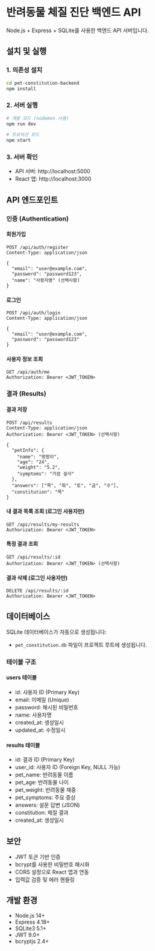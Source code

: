 # 반려동물 체질 진단 백엔드 API

Node.js + Express + SQLite를 사용한 백엔드 API 서버입니다.

## 설치 및 실행

### 1. 의존성 설치
```bash
cd pet-constitution-backend
npm install
```

### 2. 서버 실행
```bash
# 개발 모드 (nodemon 사용)
npm run dev

# 프로덕션 모드
npm start
```

### 3. 서버 확인
- API 서버: http://localhost:5000
- React 앱: http://localhost:3000

## API 엔드포인트

### 인증 (Authentication)

#### 회원가입
```
POST /api/auth/register
Content-Type: application/json

{
  "email": "user@example.com",
  "password": "password123",
  "name": "사용자명" (선택사항)
}
```

#### 로그인
```
POST /api/auth/login
Content-Type: application/json

{
  "email": "user@example.com",
  "password": "password123"
}
```

#### 사용자 정보 조회
```
GET /api/auth/me
Authorization: Bearer <JWT_TOKEN>
```

### 결과 (Results)

#### 결과 저장
```
POST /api/results
Content-Type: application/json
Authorization: Bearer <JWT_TOKEN> (선택사항)

{
  "petInfo": {
    "name": "멍멍이",
    "age": "24",
    "weight": "5.2",
    "symptoms": "가끔 설사"
  },
  "answers": ["목", "화", "토", "금", "수"],
  "constitution": "목"
}
```

#### 내 결과 목록 조회 (로그인 사용자만)
```
GET /api/results/my-results
Authorization: Bearer <JWT_TOKEN>
```

#### 특정 결과 조회
```
GET /api/results/:id
Authorization: Bearer <JWT_TOKEN> (선택사항)
```

#### 결과 삭제 (로그인 사용자만)
```
DELETE /api/results/:id
Authorization: Bearer <JWT_TOKEN>
```

## 데이터베이스

SQLite 데이터베이스가 자동으로 생성됩니다:
- `pet_constitution.db` 파일이 프로젝트 루트에 생성됩니다.

### 테이블 구조

#### users 테이블
- id: 사용자 ID (Primary Key)
- email: 이메일 (Unique)
- password: 해시된 비밀번호
- name: 사용자명
- created_at: 생성일시
- updated_at: 수정일시

#### results 테이블
- id: 결과 ID (Primary Key)
- user_id: 사용자 ID (Foreign Key, NULL 가능)
- pet_name: 반려동물 이름
- pet_age: 반려동물 나이
- pet_weight: 반려동물 체중
- pet_symptoms: 주요 증상
- answers: 설문 답변 (JSON)
- constitution: 체질 결과
- created_at: 생성일시

## 보안

- JWT 토큰 기반 인증
- bcrypt를 사용한 비밀번호 해시화
- CORS 설정으로 React 앱과 연동
- 입력값 검증 및 에러 핸들링

## 개발 환경

- Node.js 14+
- Express 4.18+
- SQLite3 5.1+
- JWT 9.0+
- bcryptjs 2.4+




